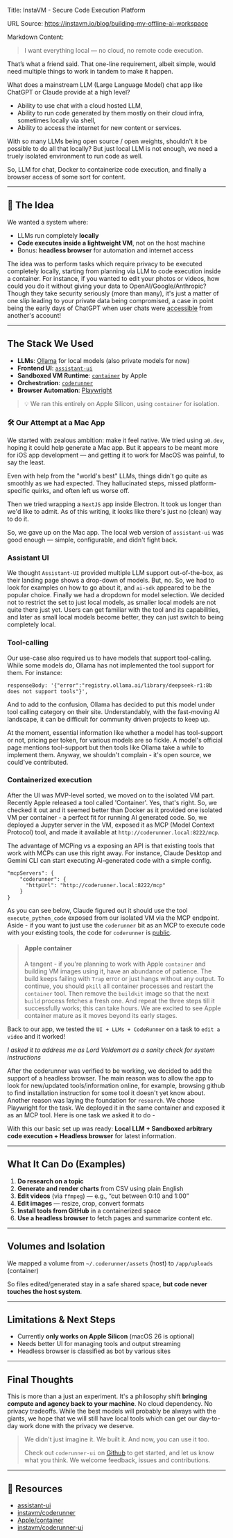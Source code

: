 Title: InstaVM - Secure Code Execution Platform

URL Source: https://instavm.io/blog/building-my-offline-ai-workspace

Markdown Content:
> I want everything local — no cloud, no remote code execution.

That’s what a friend said. That one-line requirement, albeit simple, would need multiple things to work in tandem to make it happen.

What does a mainstream LLM (Large Language Model) chat app like ChatGPT or Claude provide at a high level?

*   Ability to use chat with a cloud hosted LLM,
*   Ability to run code generated by them mostly on their cloud infra, sometimes locally via shell,
*   Ability to access the internet for new content or services.

With so many LLMs being open source / open weights, shouldn't it be possible to do all that locally? But just local LLM is not enough, we need a truely isolated environment to run code as well.

So, LLM for chat, Docker to containerize code execution, and finally a browser access of some sort for content.

* * *

🧠 The Idea
-----------

We wanted a system where:

*   LLMs run completely **locally**
*   **Code executes inside a lightweight VM**, not on the host machine
*   Bonus: **headless browser** for automation and internet access

The idea was to perform tasks which require privacy to be executed completely locally, starting from planning via LLM to code execution inside a container. For instance, if you wanted to edit your photos or videos, how could you do it without giving your data to OpenAI/Google/Anthropic? Though they take security seriously (more than many), it's just a matter of one slip leading to your private data being compromised, a case in point being the early days of ChatGPT when user chats were [accessible](https://www.bloomberg.com/news/articles/2023-03-21/openai-shut-down-chatgpt-to-fix-bug-exposing-user-chat-titles) from another's account!

* * *

The Stack We Used
-----------------

*   **LLMs**: [Ollama](https://ollama.com/) for local models (also private models for now)
*   **Frontend UI**: [`assistant-ui`](https://github.com/assistant-ai/assistant-ui)
*   **Sandboxed VM Runtime**: [`container`](https://github.com/apple/container) by Apple
*   **Orchestration**: [`coderunner`](https://github.com/instavm/coderunner)
*   **Browser Automation**: [Playwright](https://playwright.dev/)

> 💡 We ran this entirely on Apple Silicon, using `container` for isolation.

### 🛠️ Our Attempt at a Mac App

We started with zealous ambition: make it feel native. We tried using `a0.dev`, hoping it could help generate a Mac app. But it appears to be meant more for iOS app development — and getting it to work for MacOS was painful, to say the least.

Even with help from the "world's best" LLMs, things didn't go quite as smoothly as we had expected. They hallucinated steps, missed platform-specific quirks, and often left us worse off.

Then we tried wrapping a `NextJS` app inside Electron. It took us longer than we'd like to admit. As of this writing, it looks like there's just no (clean) way to do it.

So, we gave up on the Mac app. The local web version of `assistant-ui` was good enough — simple, configurable, and didn't fight back.

### Assistant UI

We thought `Assistant-UI` provided multiple LLM support out-of-the-box, as their landing page shows a drop-down of models. But, no. So, we had to look for examples on how to go about it, and `ai-sdk` appeared to be the popular choice. Finally we had a dropdown for model selection. We decided not to restrict the set to just local models, as smaller local models are not quite there just yet. Users can get familiar with the tool and its capabilities, and later as small local models become better, they can just switch to being completely local.

### Tool-calling

Our use-case also required us to have models that support tool-calling. While some models do, Ollama has not implemented the tool support for them. For instance:

```
responseBody: '{"error":"registry.ollama.ai/library/deepseek-r1:8b does not support tools"}',
```

And to add to the confusion, Ollama has decided to put this model under tool calling category on their site. Understandably, with the fast-moving AI landscape, it can be difficult for community driven projects to keep up.

At the moment, essential information like whether a model has tool-support or not, pricing per token, for various models are so fickle. A model's official page mentions tool-support but then tools like Ollama take a while to implement them. Anyway, we shouldn't complain - it's open source, we could've contributed.

### Containerized execution

After the UI was MVP-level sorted, we moved on to the isolated VM part. Recently Apple released a tool called 'Container'. Yes, that's right. So, we checked it out and it seemed better than Docker as it provided one isolated VM per container - a perfect fit for running AI generated code. So, we deployed a Jupyter server in the VM, exposed it as MCP (Model Context Protocol) tool, and made it available at `http://coderunner.local:8222/mcp`.

The advantage of MCPing vs a exposing an API is that existing tools that work with MCPs can use this right away. For instance, Claude Desktop and Gemini CLI can start executing AI-generated code with a simple config.

```
"mcpServers": {
    "coderunner": {
      "httpUrl": "http://coderunner.local:8222/mcp"
    }
}
```

As you can see below, Claude figured out it should use the tool `execute_python_code` exposed from our isolated VM via the MCP endpoint.  Aside - if you want to just use the `coderunner` bit as an MCP to execute code with your existing tools, the code for `coderunner` is [public](https://github.com/instavm/coderunner).

> #### Apple container
> 
> 
> A tangent - if you're planning to work with Apple `container` and building VM images using it, have an abundance of patience. The build keeps failing with `Trap` error or just hangs without any output. To continue, you should `pkill` all container processes and restart the `container` tool. Then remove the `buildkit` image so that the next `build` process fetches a fresh one. And repeat the three steps till it successfully works; this can take hours. We are excited to see Apple container mature as it moves beyond its early stages.

Back to our app, we tested the `UI + LLMs + CodeRunner` on a task to `edit a video` and it worked!

_I asked it to address me as Lord Voldemort as a sanity check for system instructions_

After the coderunner was verified to be working, we decided to add the support of a headless browser. The main reason was to allow the app to look for new/updated tools/information online, for example, browsing github to find installation instruction for some tool it doesn't yet know about. Another reason was laying the foundation for `research`. We chose Playwright for the task. We deployed it in the same container and exposed it as an MCP tool. Here is one task we asked it to do -

With this our basic set up was ready: **Local LLM + Sandboxed arbitrary code execution + Headless browser** for latest information.

* * *

What It Can Do (Examples)
-------------------------

1.   **Do research on a topic**
2.   **Generate and render charts** from CSV using plain English
3.   **Edit videos** (via `ffmpeg`) — e.g., “cut between 0:10 and 1:00”
4.   **Edit images** — resize, crop, convert formats
5.   **Install tools from GitHub** in a containerized space
6.   **Use a headless browser** to fetch pages and summarize content etc.

* * *

Volumes and Isolation
---------------------

We mapped a volume from `~/.coderunner/assets` (host) to `/app/uploads` (container)

So files edited/generated stay in a safe shared space, **but code never touches the host system**.

* * *

Limitations & Next Steps
------------------------

*   Currently **only works on Apple Silicon** (macOS 26 is optional)
*   Needs better UI for managing tools and output streaming
*   Headless browser is classified as bot by various sites

* * *

Final Thoughts
--------------

This is more than a just an experiment. It's a philosophy shift **bringing compute and agency back to your machine**. No cloud dependency. No privacy tradeoffs. While the best models will probably be always with the giants, we hope that we will still have local tools which can get our day-to-day work done with the privacy we deserve.

> We didn't just imagine it. We built it. And now, you can use it too.
> 
> 
> Check out `coderunner-ui` on [Github](https://github.com/instavm/coderunner-ui) to get started, and let us know what you think. We welcome feedback, issues and contributions.

* * *

🔗 Resources
------------

*   [assistant-ui](https://github.com/assistant-ai/assistant-ui)
*   [instavm/coderunner](https://github.com/instavm/coderunner)
*   [Apple/container](https://github.com/apple/container)
*   [instavm/coderunner-ui](https://github.com/instavm/coderunner-ui)